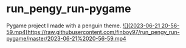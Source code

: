 # run_pengy_run-pygame
Pygame project I made with a penguin theme. 
[
![](2023-06-21 20-56-59.mp4)](https://raw.githubusercontent.com/finboy97/run_pengy_run-pygame/master/2023-06-21%2020-56-59.mp4)https://raw.githubusercontent.com/finboy97/run_pengy_run-pygame/master/2023-06-21%2020-56-59.mp4
